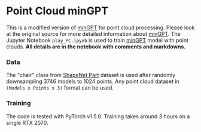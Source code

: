# Point Cloud minGPT
This is a modified version of [minGPT](https://github.com/karpathy/minGPT) for point cloud processing. Please look at the original source for more detailed information about [minGPT](https://github.com/karpathy/minGPT). The Jupyter Notebook `play_PC.ipynb` is used to train [minGPT](https://github.com/karpathy/minGPT) model with point clouds. **All details are in the notebook with comments and markdowns.**

### Data
The "chair" class from [ShapeNet Part](http://web.stanford.edu/~ericyi/project_page/part_annotation/index.html) dataset is used after randomly downsampling 3746 models to 1024 points. Any point cloud dataset in `(Models x Points x 3)` format can be used.

### Training
The code is tested with PyTorch v1.5.0. Training takes around 3 hours on a single RTX 2070.
